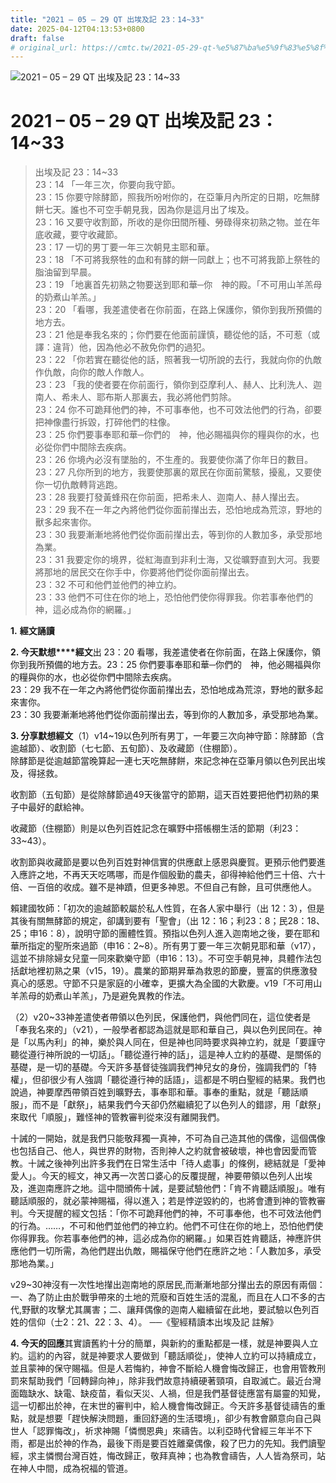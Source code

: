 ```yaml
---
title: "2021 – 05 – 29 QT 出埃及記 23：14~33"
date: 2025-04-12T04:13:53+0800
draft: false
# original_url: https://cmtc.tw/2021-05-29-qt-%e5%87%ba%e5%9f%83%e5%8f%8a%e8%a8%98-23%ef%bc%9a1433
---
```


![2021 – 05 – 29 QT 出埃及記 23：14~33](/images/qt.jpg   "2021 – 05 – 29 QT 出埃及記 23：14~33")

# 2021 – 05 – 29 QT 出埃及記 23：14~33

> 出埃及記 23：14~33  
> 23：14 「一年三次，你要向我守節。  
> 23：15 你要守除酵節，照我所吩咐你的，在亞筆月內所定的日期，吃無酵餅七天。誰也不可空手朝見我，因為你是這月出了埃及。  
> 23：16 又要守收割節，所收的是你田間所種、勞碌得來初熟之物。並在年底收藏，要守收藏節。  
> 23：17 一切的男丁要一年三次朝見主耶和華。  
> 23：18 「不可將我祭牲的血和有酵的餅一同獻上；也不可將我節上祭牲的脂油留到早晨。  
> 23：19 「地裏首先初熟之物要送到耶和華─你　神的殿。「不可用山羊羔母的奶煮山羊羔。」  
> 23：20 「看哪，我差遣使者在你前面，在路上保護你，領你到我所預備的地方去。  
> 23：21 他是奉我名來的；你們要在他面前謹慎，聽從他的話，不可惹（或譯：違背）他，因為他必不赦免你們的過犯。  
> 23：22 「你若實在聽從他的話，照著我一切所說的去行，我就向你的仇敵作仇敵，向你的敵人作敵人。  
> 23：23 「我的使者要在你前面行，領你到亞摩利人、赫人、比利洗人、迦南人、希未人、耶布斯人那裏去，我必將他們剪除。  
> 23：24 你不可跪拜他們的神，不可事奉他，也不可效法他們的行為，卻要把神像盡行拆毀，打碎他們的柱像。  
> 23：25 你們要事奉耶和華─你們的　神，他必賜福與你的糧與你的水，也必從你們中間除去疾病。  
> 23：26 你境內必沒有墜胎的，不生產的。我要使你滿了你年日的數目。  
> 23：27 凡你所到的地方，我要使那裏的眾民在你面前驚駭，擾亂，又要使你一切仇敵轉背逃跑。  
> 23：28 我要打發黃蜂飛在你前面，把希未人、迦南人、赫人攆出去。  
> 23：29 我不在一年之內將他們從你面前攆出去，恐怕地成為荒涼，野地的獸多起來害你。  
> 23：30 我要漸漸地將他們從你面前攆出去，等到你的人數加多，承受那地為業。  
> 23：31 我要定你的境界，從紅海直到非利士海，又從曠野直到大河。我要將那地的居民交在你手中，你要將他們從你面前攆出去。  
> 23：32 不可和他們並他們的神立約。  
> 23：33 他們不可住在你的地上，恐怕他們使你得罪我。你若事奉他們的神，這必成為你的網羅。」

**1.** **經文誦讀**

**2. 今天默想****經文**出 23：20 看哪，我差遣使者在你前面，在路上保護你，領你到我所預備的地方去。23：25 你們要事奉耶和華─你們的　神，他必賜福與你的糧與你的水，也必從你們中間除去疾病。  
23：29 我不在一年之內將他們從你面前攆出去，恐怕地成為荒涼，野地的獸多起來害你。  
23：30 我要漸漸地將他們從你面前攆出去，等到你的人數加多，承受那地為業。

**3. 分享默想經文**（1）v14~19以色列所有男丁，一年要三次向神守節：除酵節（含逾越節）、收割節（七七節、五旬節）、及收藏節（住棚節）。  
除酵節是從逾越節當晚算起一連七天吃無酵餅，來記念神在亞筆月領以色列民出埃及，得拯救。

收割節（五旬節）是從除酵節過49天後當守的節期，這天百姓要把他們初熟的果子中最好的獻給神。

收藏節（住棚節）則是以色列百姓記念在曠野中搭帳棚生活的節期（利23：33~43）。

收割節與收藏節是要以色列百姓對神信實的供應獻上感恩與慶賀。更預示他們要進入應許之地，不再天天吃嗎哪，而是作個殷勤的農夫，卻得神給他們三十倍、六十倍、一百倍的收成。雖不是神蹟，但更多神恩。不但自己有餘，且可供應他人。

賴建國牧師：「初次的逾越節較屬於私人性質，在各人家中舉行（出 12：3），但是其後有關無酵節的規定，卻講到要有「聖會」（出 12：16；利23：8；民28：18、25；申16：8），說明守節的團體性質。預指以色列人進入迦南地之後，要在耶和華所指定的聖所來過節（申16：2~8）。所有男丁要一年三次朝見耶和華（v17），這並不排除婦女兒童一同來歡樂守節（申16：13）。不可空手朝見神，具體作法包括獻地裡初熟之果（v15，19）。農業的節期昇華為救恩的節慶，豐富的供應激發真心的感恩。守節不只是家庭的小確幸，更擴大為全國的大歡慶。v19「不可用山羊羔母的奶煮山羊羔」，乃是避免異教的作法。

（2）v20~33神差遣使者帶領以色列民，保護他們，與他們同在，這位使者是「奉我名來的」（v21），一般學者都認為這就是耶和華自己，與以色列民同在。神是「以馬內利」的神，樂於與人同在，但是神也同時要求與神立約，就是「要謹守聽從遵行神所說的一切話」。「聽從遵行神的話」，這是神人立約的基礎、是關係的基礎，是一切的基礎。今天許多基督徒強調我們神兒女的身份，強調我們的「特權」，但卻很少有人強調「聽從遵行神的話語」，這都是不明白聖經的結果。我們也說過，神要摩西帶領百姓到曠野去，事奉耶和華。事奉的重點，就是「聽話順服」，而不是「獻祭」，結果我們今天卻仍然繼續犯了以色列人的錯謬，用「獻祭」來取代「順服」，難怪神的管教審判從來沒有離開我們。

十誡的一開始，就是我們只能敬拜獨一真神，不可為自己造其他的偶像，這個偶像也包括自己、他人，與世界的財物，否則神人之約就會被破壞，神也會因愛而管教。十誡之後神列出許多我們在日常生活中「待人處事」的條例，總結就是「愛神愛人」。今天的經文，神又再一次苦口婆心的反覆提醒，神要帶領以色列人出埃及，進迦南應許之地。這中間頒佈十誡，是要試驗他們：「肯不肯聽話順服」。唯有聽話順服的，就必蒙神賜福，得以進入；若是悖逆毀約的，也將會遭到神的管教審判。今天提醒的經文包括：「你不可跪拜他們的神，不可事奉他，也不可效法他們的行為。……，不可和他們並他們的神立約。他們不可住在你的地上，恐怕他們使你得罪我。你若事奉他們的神，這必成為你的網羅。」如果百姓肯聽話，神應許供應他們一切所需，為他們趕出仇敵，賜福保守他們在應許之地：「人數加多，承受那地為業。」

v29~30神沒有一次性地攆出迦南地的原居民,而漸漸地部分攆出去的原因有兩個：一、為了防止由於戰爭帶來的土地的荒廢和百姓生活的混亂，而且在人口不多的古代,野獸的攻擊尤其厲害；二、讓拜偶像的迦南人繼續留在此地，要試驗以色列百姓的信仰（士2：21、22：3、4）。 ──《聖經精讀本出埃及記 註解》

**4. 今天的回應**其實讀舊約十分的簡單，與新約的重點都是一樣，就是神要與人立約。這約的內容，就是神要求人要做到「聽話順從」，使神人立約可以持續成立，並且蒙神的保守賜福。但是人若悔約，神會不斷給人機會悔改歸正，也會用管教刑罰來幫助我們「回轉歸向神」，除非我們故意持續硬著頸項，自取滅亡。最近台灣面臨缺水、缺電、缺疫苗，看似天災、人禍，但是我們基督徒應當有屬靈的知覺，這一切都出於神，在末世的審判中，給人機會悔改歸正。今天許多基督徒禱告的重點，就是想要「趕快解決問題，重回舒適的生活環境」，卻少有教會願意向自己與世人「認罪悔改」，祈求神賜「憐憫恩典」來禱告。以利亞時代曾經三年半不下雨，都是出於神的作為，最後下雨是要百姓離棄偶像，殺了巴力的先知。我們讀聖經，求主憐憫台灣百姓，悔改歸正，敬拜真神；也為教會禱告，人人皆為祭司，站在神人中間，成為祝福的管道。